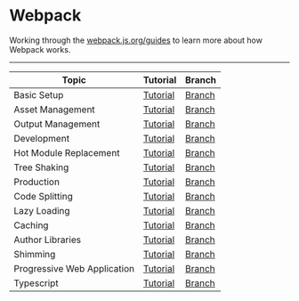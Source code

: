 # Webpack

Working through the [webpack.js.org/guides](https://webpack.js.org/guides/) to learn more about how Webpack works.

---

| Topic                       | Tutorial                                                               | Branch                                                                       |
| --------------------------- | ---------------------------------------------------------------------- | ---------------------------------------------------------------------------- |
| Basic Setup                 | [Tutorial](https://webpack.js.org/guides/getting-started/#basic-setup) | [Branch](https://github.com/steveosoule/webpack/tree/basic-setup)            |
| Asset Management            | [Tutorial](https://webpack.js.org/guides/asset-management)             | [Branch](https://github.com/steveosoule/webpack/tree/asset-management)       |
| Output Management           | [Tutorial](https://webpack.js.org/guides/output-management)            | [Branch](https://github.com/steveosoule/webpack/tree/output-management)      |
| Development                 | [Tutorial](https://webpack.js.org/guides/development)                  | [Branch](https://github.com/steveosoule/webpack/tree/development)            |
| Hot Module Replacement      | [Tutorial](https://webpack.js.org/guides/hot-module-replacement)       | [Branch](https://github.com/steveosoule/webpack/tree/hot-module-replacement) |
| Tree Shaking                | [Tutorial](https://webpack.js.org/guides/tree-shaking)                 | [Branch](https://github.com/steveosoule/webpack/tree/tree-shaking)           |
| Production                  | [Tutorial](https://webpack.js.org/guides/production)                   | [Branch](https://github.com/steveosoule/webpack/tree/production)             |
| Code Splitting              | [Tutorial](https://webpack.js.org/guides/code-splitting)               | [Branch](https://github.com/steveosoule/webpack/tree/code-splitting)         |
| Lazy Loading                | [Tutorial](https://webpack.js.org/guides/lazy-loading)                 | [Branch](https://github.com/steveosoule/webpack/tree/lazy-loading)           |
| Caching                     | [Tutorial](https://webpack.js.org/guides/caching)                      | [Branch](https://github.com/steveosoule/webpack/tree/caching)                |
| Author Libraries            | [Tutorial](https://webpack.js.org/guides/author-libraries)             | [Branch](https://github.com/steveosoule/webpack/tree/author-libraries)       |
| Shimming                    | [Tutorial](https://webpack.js.org/guides/shimming)                     | [Branch](https://github.com/steveosoule/webpack/tree/shimming)               |
| Progressive Web Application | [Tutorial](https://webpack.js.org/guides/progressive-web-application)  | [Branch](https://github.com/steveosoule/webpack/tree/pwa)                    |
| Typescript                  | [Tutorial](https://webpack.js.org/guides/typescript)                   | [Branch](https://github.com/steveosoule/webpack/tree/typescript)              |